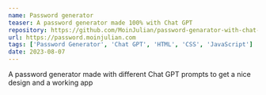 ```yaml
---
name: Password generator
teaser: A password generator made 100% with Chat GPT
repository: https://github.com/MoinJulian/password-genarator-with-chat-gpt
url: https://password.moinjulian.com
tags: ['Password Generator', 'Chat GPT', 'HTML', 'CSS', 'JavaScript']
date: 2023-08-07
---
```


A password generator made with different Chat GPT prompts to get a nice design and a working app
